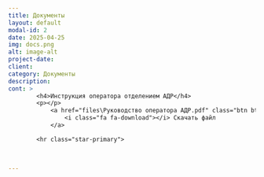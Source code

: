 ```yaml
---
title: Документы
layout: default
modal-id: 2
date: 2025-04-25
img: docs.png
alt: image-alt
project-date: 
client: 
category: Документы
description:  
cont: >
        <h4>Инструкция оператора отделением АДР</h4>
        <p></p>
            <a href="files\Руководство оператора АДР.pdf" class="btn btn-default">
                <i class="fa fa-download"></i> Скачать файл
            </a>

        <hr class="star-primary">
  
       

---
```


